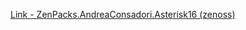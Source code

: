 [Link - ZenPacks.AndreaConsadori.Asterisk16 (zenoss)](https://github.com/zenoss/ZenPacks.AndreaConsadori.Asterisk16)
